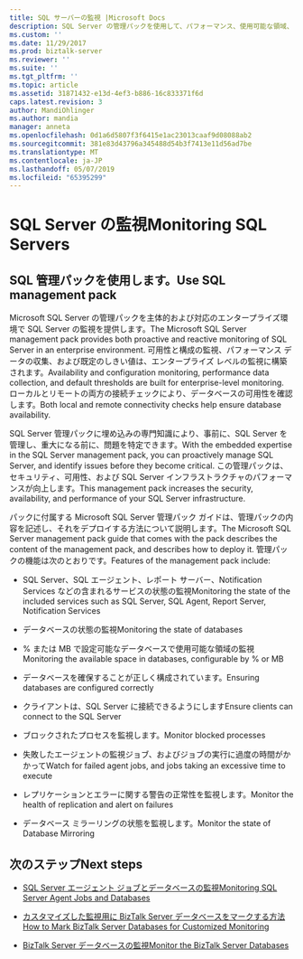 ```yaml
---
title: SQL サーバーの監視 |Microsoft Docs
description: SQL Server の管理パックを使用して、パフォーマンス、使用可能な領域、データベースの構成、ブロックされるプロセス、接続、失敗した SQL エージェント ジョブ、レプリケーション、および BizTalk Server の詳細を確認するには
ms.custom: ''
ms.date: 11/29/2017
ms.prod: biztalk-server
ms.reviewer: ''
ms.suite: ''
ms.tgt_pltfrm: ''
ms.topic: article
ms.assetid: 31871432-e13d-4ef3-b886-16c833371f6d
caps.latest.revision: 3
author: MandiOhlinger
ms.author: mandia
manager: anneta
ms.openlocfilehash: 0d1a6d5807f3f6415e1ac23013caaf9d08088ab2
ms.sourcegitcommit: 381e83d43796a345488d54b3f7413e11d56ad7be
ms.translationtype: MT
ms.contentlocale: ja-JP
ms.lasthandoff: 05/07/2019
ms.locfileid: "65395299"
---
```

# <a name="monitoring-sql-servers"></a><span data-ttu-id="58d45-103">SQL Server の監視</span><span class="sxs-lookup"><span data-stu-id="58d45-103">Monitoring SQL Servers</span></span>

## <a name="use-sql-management-pack"></a><span data-ttu-id="58d45-104">SQL 管理パックを使用します。</span><span class="sxs-lookup"><span data-stu-id="58d45-104">Use SQL management pack</span></span>
<span data-ttu-id="58d45-105">Microsoft SQL Server の管理パックを主体的および対応のエンタープライズ環境で SQL Server の監視を提供します。</span><span class="sxs-lookup"><span data-stu-id="58d45-105">The Microsoft SQL Server management pack provides both proactive and reactive monitoring of SQL Server in an enterprise environment.</span></span> <span data-ttu-id="58d45-106">可用性と構成の監視、パフォーマンス データの収集、および既定のしきい値は、エンタープライズ レベルの監視に構築されます。</span><span class="sxs-lookup"><span data-stu-id="58d45-106">Availability and configuration monitoring, performance data collection, and default thresholds are built for enterprise-level monitoring.</span></span> <span data-ttu-id="58d45-107">ローカルとリモートの両方の接続チェックにより、データベースの可用性を確認します。</span><span class="sxs-lookup"><span data-stu-id="58d45-107">Both local and remote connectivity checks help ensure database availability.</span></span>  
  
 <span data-ttu-id="58d45-108">SQL Server 管理パックに埋め込みの専門知識により、事前に、SQL Server を管理し、重大になる前に、問題を特定できます。</span><span class="sxs-lookup"><span data-stu-id="58d45-108">With the embedded expertise in the SQL Server management pack, you can proactively manage SQL Server, and identify issues before they become critical.</span></span> <span data-ttu-id="58d45-109">この管理パックは、セキュリティ、可用性、および SQL Server インフラストラクチャのパフォーマンスが向上します。</span><span class="sxs-lookup"><span data-stu-id="58d45-109">This management pack increases the security, availability, and performance of your SQL Server infrastructure.</span></span>  
  
 <span data-ttu-id="58d45-110">パックに付属する Microsoft SQL Server 管理パック ガイドは、管理パックの内容を記述し、それをデプロイする方法について説明します。</span><span class="sxs-lookup"><span data-stu-id="58d45-110">The Microsoft SQL Server management pack guide that comes with the pack describes the content of the management pack, and describes how to deploy it.</span></span> <span data-ttu-id="58d45-111">管理パックの機能は次のとおりです。</span><span class="sxs-lookup"><span data-stu-id="58d45-111">Features of the management pack include:</span></span>  
  
-   <span data-ttu-id="58d45-112">SQL Server、SQL エージェント、レポート サーバー、Notification Services などの含まれるサービスの状態の監視</span><span class="sxs-lookup"><span data-stu-id="58d45-112">Monitoring the state of the included services such as SQL Server, SQL Agent, Report Server, Notification Services</span></span>  
  
-   <span data-ttu-id="58d45-113">データベースの状態の監視</span><span class="sxs-lookup"><span data-stu-id="58d45-113">Monitoring the state of databases</span></span>  
  
-   <span data-ttu-id="58d45-114">% または MB で設定可能なデータベースで使用可能な領域の監視</span><span class="sxs-lookup"><span data-stu-id="58d45-114">Monitoring the available space in databases, configurable by % or MB</span></span>  
  
-   <span data-ttu-id="58d45-115">データベースを確保することが正しく構成されています。</span><span class="sxs-lookup"><span data-stu-id="58d45-115">Ensuring databases are configured correctly</span></span>  
  
-   <span data-ttu-id="58d45-116">クライアントは、SQL Server に接続できるようにします</span><span class="sxs-lookup"><span data-stu-id="58d45-116">Ensure clients can connect to the SQL Server</span></span>  
  
-   <span data-ttu-id="58d45-117">ブロックされたプロセスを監視します。</span><span class="sxs-lookup"><span data-stu-id="58d45-117">Monitor blocked processes</span></span>  
  
-   <span data-ttu-id="58d45-118">失敗したエージェントの監視ジョブ、およびジョブの実行に過度の時間がかかって</span><span class="sxs-lookup"><span data-stu-id="58d45-118">Watch for failed agent jobs, and jobs taking an excessive time to execute</span></span>  
  
-   <span data-ttu-id="58d45-119">レプリケーションとエラーに関する警告の正常性を監視します。</span><span class="sxs-lookup"><span data-stu-id="58d45-119">Monitor the health of replication and alert on failures</span></span>  
  
-   <span data-ttu-id="58d45-120">データベース ミラーリングの状態を監視します。</span><span class="sxs-lookup"><span data-stu-id="58d45-120">Monitor the state of Database Mirroring</span></span>  
  
## <a name="next-steps"></a><span data-ttu-id="58d45-121">次のステップ</span><span class="sxs-lookup"><span data-stu-id="58d45-121">Next steps</span></span>
  
-   [<span data-ttu-id="58d45-122">SQL Server エージェント ジョブとデータベースの監視</span><span class="sxs-lookup"><span data-stu-id="58d45-122">Monitoring SQL Server Agent Jobs and Databases</span></span>](../technical-guides/monitoring-sql-server-agent-jobs-and-databases.md)  
  
-   [<span data-ttu-id="58d45-123">カスタマイズした監視用に BizTalk Server データベースをマークする方法</span><span class="sxs-lookup"><span data-stu-id="58d45-123">How to Mark BizTalk Server Databases for Customized Monitoring</span></span>](../technical-guides/how-to-mark-biztalk-server-databases-for-customized-monitoring.md)  
  
-   [<span data-ttu-id="58d45-124">BizTalk Server データベースの監視</span><span class="sxs-lookup"><span data-stu-id="58d45-124">Monitor the BizTalk Server Databases</span></span>](../technical-guides/monitor-the-biztalk-server-databases.md)